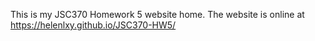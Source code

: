 This is my JSC370 Homework 5 website home. The website is online at https://helenlxy.github.io/JSC370-HW5/